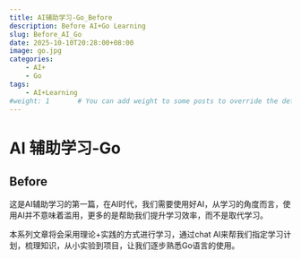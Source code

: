 ```yaml
---
title: AI辅助学习-Go_Before
description: Before AI+Go Learning
slug: Before_AI_Go
date: 2025-10-10T20:28:00+08:00
image: go.jpg
categories:
    - AI+
    - Go
tags:
    - AI+Learning
#weight: 1       # You can add weight to some posts to override the default sorting (date descending)
---
```


# AI 辅助学习-Go
## Before

这是AI辅助学习的第一篇，在AI时代，我们需要使用好AI，从学习的角度而言，使用AI并不意味着滥用，更多的是帮助我们提升学习效率，而不是取代学习。

本系列文章将会采用理论+实践的方式进行学习，通过chat AI来帮我们指定学习计划，梳理知识，从小实验到项目，让我们逐步熟悉Go语言的使用。